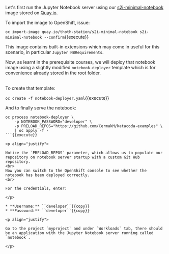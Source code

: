 <p align="justify">

Let's first run the Jupyter Notebook server using our [s2i-minimal-notebook](https://github.com/thoth-station/s2i-minimal-notebook) image stored on [Quay.io](https://quay.io/).

</p>

To import the image to OpenShift, issue:

``oc import-image quay.io/thoth-station/s2i-minimal-notebook s2i-minimal-notebook --confirm``{{execute}}

<p align="justify">

This image contains built-in extensions which may come in useful for this scenario, in particular `Jupyter NBRequirements`.

</p>

<p align="justify">

Now, as learnt in the prerequisite courses, we will deploy that notebook image using a slightly modified `notebook-deployer` template which is for convenience already stored in the root folder.

<br>
To create that template:

``oc create -f notebook-deployer.yaml``{{execute}}

</p>

And to finally serve the notebook:

```
oc process notebook-deployer \
    -p NOTEBOOK_PASSWORD="developer" \
    -p PRELOAD_REPOS="https://github.com/CermakM/katacoda-examples" \
    | oc apply -f -
```{{execute}}

<p align="justify">

Notice the `PRELOAD_REPOS` parameter, which allows us to populate our repository on notebook server startup with a custom Git Hub repository.
<br>
Now you can switch to the OpenShift console to see whether the notebook has been deployed correctly.
<br>

For the credentials, enter:

</p>

* **Username:** ``developer``{{copy}}
* **Password:** ``developer``{{copy}}

<p align="justify">

Go to the project `myproject` and under `Workloads` tab, there should be an application with the Jupyter Notebook server running called `notebook`.

</p>